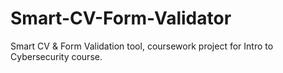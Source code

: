 # Smart-CV-Form-Validator
Smart CV &amp; Form Validation tool, coursework project for Intro to Cybersecurity course.
